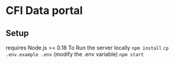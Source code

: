 # CFI Data portal

## Setup

requires Node.js >= 0.18
To Run the server locally
`npm install`
`cp .env.example .env` (modify the .env variable)
`npm start`
